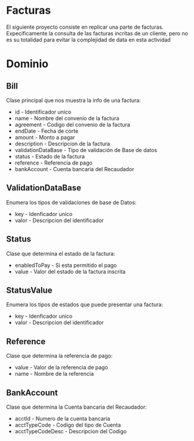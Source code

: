 # Facturas
El siguiente proyecto consiste en replicar una parte de facturas. Expecificamente la consulta de las facturas incritas de un cliente, pero no es su totalidad para evitar la complejidad de data en esta actividad 

# Dominio
## Bill
Clase principal que nos muestra la info de una factura:
* id - Identificador unico
* name - Nombre del convenio de la factura
* agreement - Codigo del convenio de la factura
* endDate -  Fecha de corte
* amount - Monto a pagar
* description - Descripcion de la factura
* validationDataBase - Tipo de validación de Base de datos
* status - Estado de la factura
* reference - Referencia de pago
* bankAccount - Cuenta bancaria del Recaudador

## ValidationDataBase
Enumera los tipos de validaciones de base de Datos:
* key - Idenficador unico
* valor - Descripcion del identificador

## Status
Clase que determina el estado de la factura:
* enabledToPay - Si esta permitido el pago
* value - Valor del estado de la factura inscrita

## StatusValue
Enumera los tipos de estados que puede presentar una factura:
* key - Idenficador unico
* valor - Descripcion del identificador

## Reference
Clase que determina la referencia de pago:
* value - Valor de la referencia de pago
* name - Nombre de la referencia

## BankAccount
Clase que determina la Cuenta bancaria del Recaudador:
* acctId - Numero de la cuenta bancaria
* acctTypeCode - Codigo del tipo de Cuenta
* acctTypeCodeDesc - Descripcion del Codigo
